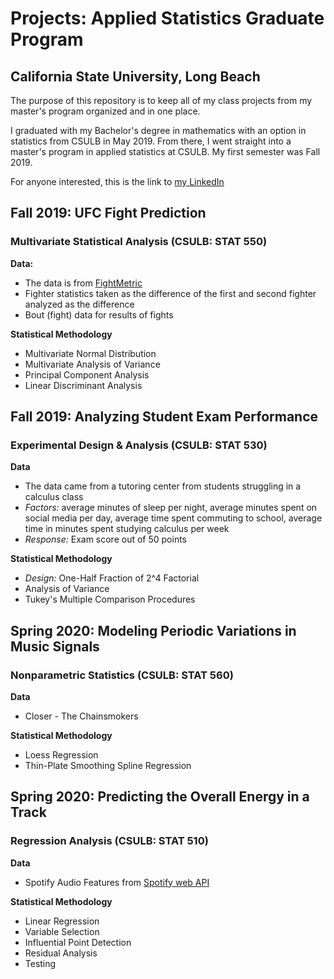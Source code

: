 # Projects: Applied Statistics Graduate Program
## California State University, Long Beach



The purpose of this repository is to keep all of my class projects from my master's program organized and in one place. 

I graduated with my Bachelor's degree in mathematics with an option in statistics from CSULB in May 2019. From there, I went straight into a master's program in applied statistics at CSULB. My first semester was Fall 2019.  

For anyone interested, this is the link to [my LinkedIn](https://www.linkedin.com/in/josephgadbois/)



## Fall 2019: UFC Fight Prediction
### Multivariate Statistical Analysis (CSULB: STAT 550) 

**Data:** 

* The data is from [FightMetric](http://www.ufcstats.com/statistics/fighters)
* Fighter statistics taken as the difference of the first and second fighter analyzed as the difference 
* Bout (fight) data for results of fights 

**Statistical Methodology** 

* Multivariate Normal Distribution 
* Multivariate Analysis of Variance 
* Principal Component Analysis 
* Linear Discriminant Analysis 


## Fall 2019: Analyzing Student Exam Performance 
### Experimental Design & Analysis (CSULB: STAT 530) 

**Data** 

* The data came from a tutoring center from students struggling in a calculus class 
* *Factors:* average minutes of sleep per night, average minutes spent on social media per day, average time spent commuting to school, average time in minutes spent studying calculus per week 
* *Response:* Exam score out of 50 points 

**Statistical Methodology** 

* *Design:* One-Half Fraction of 2^4 Factorial 
* Analysis of Variance 
* Tukey's Multiple Comparison Procedures 



## Spring 2020: Modeling Periodic Variations in Music Signals
### Nonparametric Statistics (CSULB: STAT 560) 

**Data**

* Closer - The Chainsmokers 

**Statistical Methodology** 

* Loess Regression 
* Thin-Plate Smoothing Spline Regression 


## Spring 2020: Predicting the Overall Energy in a Track
### Regression Analysis (CSULB: STAT 510) 

**Data**

* Spotify Audio Features from [Spotify web API](https://developer.spotify.com/documentation/web-api/reference/tracks/get-audio-features/)

**Statistical Methodology** 

* Linear Regression 
* Variable Selection 
* Influential Point Detection 
* Residual Analysis 
* Testing 